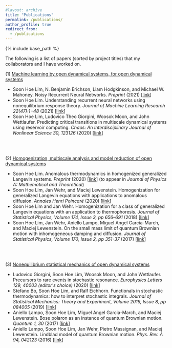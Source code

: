 ```yaml
---
#layout: archive
title: "Publications"
permalink: /publications/
author_profile: true
redirect_from:
  - /publications
---
```


<!-- {% if author.googlescholar %}
  You can also find my articles on <u><a href="{{author.googlescholar}}">my Google Scholar profile</a>.</u>
{% endif %} -->

{% include base_path %}

<!-- {% for post in site.publications reversed %}
  {% include archive-single.html %}
{% endfor %}
 -->

The following is a list of papers (sorted by project titles) that my collaborators and I have worked on. <br>

(1) [Machine learning by open dynamical systems, for open dynamical systems](https://shoelim.github.io/portfolio/portfolio-1/)
- Soon Hoe Lim,  N. Benjamin Erichson, Liam Hodgkinson, and Michael W. Mahoney. Noisy Recurrent Neural Networks. <i>Preprint </i> (2021) [<a href="https://arxiv.org/abs/2102.04877">link</a>] 
- Soon Hoe Lim. Understanding recurrent neural networks using nonequilibrium response theory. <i>Journal of Machine Learning Research 22(47):1−48 </i> (2021) [<a href="https://jmlr.org/papers/v22/20-620.html">link</a>]
- Soon Hoe Lim, Ludovico Theo Giorgini, Woosok Moon, and John Wettlaufer. Predicting critical transitions in multiscale dynamical systems using reservoir computing. <i>Chaos: An Interdisciplinary Journal of Nonlinear Science 30, 123126 </i> (2020) [<a href="https://aip.scitation.org/doi/10.1063/5.0023764">link</a>] 
<br>
<br>
	  
(2) [Homogenization, multiscale analysis and model reduction of open dynamical systems](https://shoelim.github.io/portfolio/portfolio-2/) 
- Soon Hoe Lim. Anomalous thermodynamics in homogenized generalized Langevin systems. <i>Preprint </i> (2020) [<a href="https://arxiv.org/abs/1911.07836v3">link</a>] (to appear in <i>Journal of Physics A: Mathematical and Theoretical</i>)
- Soon Hoe Lim, Jan Wehr, and Maciej Lewenstein. Homogenization for generalized Langevin equations with applications to anomalous diffusion. <i>Annales Henri Poincaré </i> (2020) [<a href="https://link.springer.com/article/10.1007/s00023-020-00889-2">link</a>]
- Soon Hoe Lim and Jan Wehr. Homogenization for a class of generalized Langevin equations with an application to thermophoresis. <i>Journal of Statistical Physics,  Volume 174, Issue 3, pp 656–691 </i> (2018) [<a href="https://link.springer.com/article/10.1007/s10955-018-2192-9">link</a>]
- Soon Hoe Lim, Jan Wehr, Aniello Lampo, Miguel Angel Garcia-March, and Maciej Lewenstein. On the small mass limit of quantum Brownian motion with inhomogeneous damping and diffusion. <i>Journal of Statistical Physics, Volume 170, Issue 2, pp 351-37 </i> (2017) [<a href="https://link.springer.com/article/10.1007/s10955-017-1907-7">link</a>]
<br>
<br>
    	
(3) [Nonequilibrium statistical mechanics of open dynamical systems](https://shoelim.github.io/portfolio/portfolio-3/)
- Ludovico Giorgini, Soon Hoe Lim, Woosok Moon, and John Wettlaufer. Precursors to rare events in stochastic resonance. <i>Europhysics Letters 129, 40003 (editor's choice) </i> (2020) [<a href="https://iopscience.iop.org/article/10.1209/0295-5075/129/40003">link</a>]
- Stefano Bo, Soon Hoe Lim, and Ralf Eichhorn. Functionals in stochastic thermodynamics: how to interpret stochastic integrals. <i>Journal of Statistical Mechanics: Theory and Experiment, Volume 2019, Issue 8, pp 084005 </i> (2019) [<a href="https://iopscience.iop.org/article/10.1088/1742-5468/ab3111">link</a>]
- Aniello Lampo, Soon Hoe Lim, Miguel Angel Garcia-March, and Maciej Lewenstein. Bose polaron as an instance of quantum Brownian motion. <i>Quantum 1, 30 </i> (2017) [<a href="https://quantum-journal.org/papers/q-2017-09-27-30/">link</a>]
- Aniello Lampo, Soon Hoe Lim, Jan Wehr, Pietro Massignan, and Maciej Lewenstein. Lindblad model of quantum Brownian motion. <i>Phys. Rev. A 94, 042123 </i> (2016) [<a href="http://journals.aps.org/pra/abstract/10.1103/PhysRevA.94.042123">link</a>] 
<br>
<br>

 
